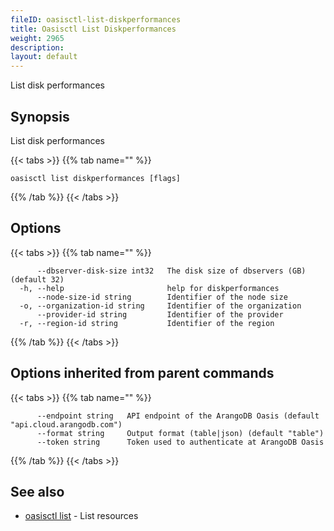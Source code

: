 ```yaml
---
fileID: oasisctl-list-diskperformances
title: Oasisctl List Diskperformances
weight: 2965
description: 
layout: default
---
```

List disk performances

## Synopsis

List disk performances

{{< tabs >}}
{{% tab name="" %}}
```
oasisctl list diskperformances [flags]
```
{{% /tab %}}
{{< /tabs >}}

## Options

{{< tabs >}}
{{% tab name="" %}}
```
      --dbserver-disk-size int32   The disk size of dbservers (GB) (default 32)
  -h, --help                       help for diskperformances
      --node-size-id string        Identifier of the node size
  -o, --organization-id string     Identifier of the organization
      --provider-id string         Identifier of the provider
  -r, --region-id string           Identifier of the region
```
{{% /tab %}}
{{< /tabs >}}

## Options inherited from parent commands

{{< tabs >}}
{{% tab name="" %}}
```
      --endpoint string   API endpoint of the ArangoDB Oasis (default "api.cloud.arangodb.com")
      --format string     Output format (table|json) (default "table")
      --token string      Token used to authenticate at ArangoDB Oasis
```
{{% /tab %}}
{{< /tabs >}}

## See also

* [oasisctl list]()	 - List resources

